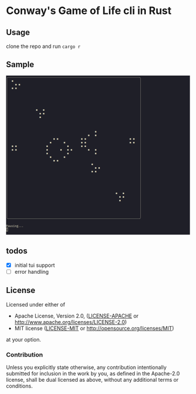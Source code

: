 # Conway's Game of Life cli in Rust

## Usage

clone the repo and run `cargo r`

## Sample

![Sample][1]

## todos

-   [x] initial tui support
-   [ ] error handling

## License

Licensed under either of

-   Apache License, Version 2.0, ([LICENSE-APACHE](LICENSE-APACHE) or http://www.apache.org/licenses/LICENSE-2.0)
-   MIT license ([LICENSE-MIT](LICENSE-MIT) or http://opensource.org/licenses/MIT)

at your option.

### Contribution

Unless you explicitly state otherwise, any contribution intentionally
submitted for inclusion in the work by you, as defined in the Apache-2.0
license, shall be dual licensed as above, without any additional terms or
conditions.

[1]: assets/0.1.0_gosper_glider_gun.png "Image of using cgol-cli-rs in Alacritty on Arch Linux"
